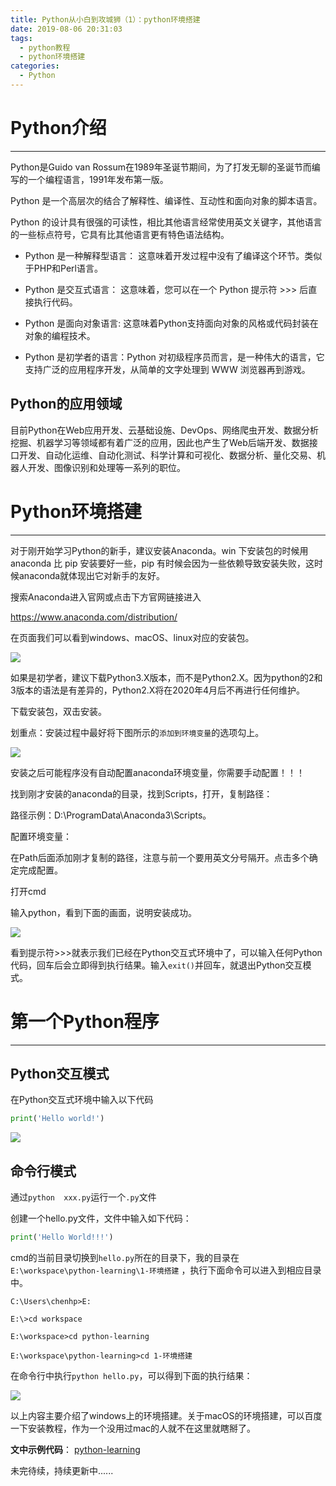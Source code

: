 ```yaml
---
title: Python从小白到攻城狮（1）：python环境搭建
date: 2019-08-06 20:31:03
tags:
  - python教程
  - python环境搭建
categories:
  - Python
---
```


# Python介绍
---
Python是Guido van Rossum在1989年圣诞节期间，为了打发无聊的圣诞节而编写的一个编程语言，1991年发布第一版。

Python 是一个高层次的结合了解释性、编译性、互动性和面向对象的脚本语言。

Python 的设计具有很强的可读性，相比其他语言经常使用英文关键字，其他语言的一些标点符号，它具有比其他语言更有特色语法结构。

- Python 是一种解释型语言： 这意味着开发过程中没有了编译这个环节。类似于PHP和Perl语言。

- Python 是交互式语言： 这意味着，您可以在一个 Python 提示符 >>> 后直接执行代码。

- Python 是面向对象语言: 这意味着Python支持面向对象的风格或代码封装在对象的编程技术。

- Python 是初学者的语言：Python 对初级程序员而言，是一种伟大的语言，它支持广泛的应用程序开发，从简单的文字处理到 WWW 浏览器再到游戏。

## Python的应用领域

目前Python在Web应用开发、云基础设施、DevOps、网络爬虫开发、数据分析挖掘、机器学习等领域都有着广泛的应用，因此也产生了Web后端开发、数据接口开发、自动化运维、自动化测试、科学计算和可视化、数据分析、量化交易、机器人开发、图像识别和处理等一系列的职位。


# Python环境搭建
---
对于刚开始学习Python的新手，建议安装Anaconda。win 下安装包的时候用 anaconda 比 pip 安装要好一些，pip 有时候会因为一些依赖导致安装失败，这时候anaconda就体现出它对新手的友好。

搜索Anaconda进入官网或点击下方官网链接进入

https://www.anaconda.com/distribution/

在页面我们可以看到windows、macOS、linux对应的安装包。

![](/images/articles/2019/python_series/install_python_1.png)

如果是初学者，建议下载Python3.X版本，而不是Python2.X。因为python的2和3版本的语法是有差异的，Python2.X将在2020年4月后不再进行任何维护。

下载安装包，双击安装。

划重点：安装过程中最好将下图所示的`添加到环境变量`的选项勾上。

![](/images/articles/2019/python_series/install_python_2.png)

安装之后可能程序没有自动配置anaconda环境变量，你需要手动配置！！！

找到刚才安装的anaconda的目录，找到Scripts，打开，复制路径：

路径示例：D:\ProgramData\Anaconda3\Scripts。

配置环境变量：

在Path后面添加刚才复制的路径，注意与前一个要用英文分号隔开。点击多个确定完成配置。

打开cmd

输入python，看到下面的画面，说明安装成功。

![](/images/articles/2019/python_series/install_python_3.png)

看到提示符>>>就表示我们已经在Python交互式环境中了，可以输入任何Python代码，回车后会立即得到执行结果。输入`exit()`并回车，就退出Python交互模式。



# 第一个Python程序
---
## Python交互模式

在Python交互式环境中输入以下代码
```python
print('Hello world!')
```

![](/images/articles/2019/python_series/install_python_4.png)

## 命令行模式

通过`python  xxx.py`运行一个`.py`文件

创建一个hello.py文件，文件中输入如下代码：
```python
print('Hello World!!!')
```

cmd的当前目录切换到`hello.py`所在的目录下，我的目录在 `E:\workspace\python-learning\1-环境搭建` ，执行下面命令可以进入到相应目录中。

```
C:\Users\chenhp>E:

E:\>cd workspace

E:\workspace>cd python-learning

E:\workspace\python-learning>cd 1-环境搭建
```

在命令行中执行`python hello.py`，可以得到下面的执行结果：

![](/images/articles/2019/python_series/install_python_5.png)


以上内容主要介绍了windows上的环境搭建。关于macOS的环境搭建，可以百度一下安装教程，作为一个没用过mac的人就不在这里就瞎掰了。

**文中示例代码**： [python-learning](https://github.com/HamptonChen/python-learning)

未完待续，持续更新中......